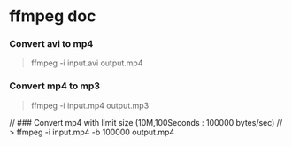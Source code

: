 # ffmpeg doc

### Convert avi to mp4
> ffmpeg -i input.avi output.mp4

### Convert mp4 to mp3
> ffmpeg -i input.mp4 output.mp3

// ### Convert mp4 with limit size (10M,100Seconds : 100000 bytes/sec)
// > ffmpeg -i input.mp4 -b 100000 output.mp4